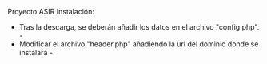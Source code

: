 Proyecto ASIR
Instalación: 
- Tras la descarga, se deberán añadir los datos en el archivo "config.php". -
- Modificar el archivo "header.php" añadiendo la url del dominio donde se instalará -